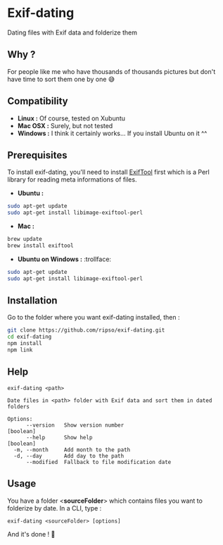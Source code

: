# Exif-dating

Dating files with Exif data and folderize them

## Why ?

For people like me who have thousands of thousands pictures but don't have time to sort them one by one :sweat_smile: 

## Compatibility

* **Linux :** Of course, tested on Xubuntu
* **Mac OSX :** Surely, but not tested
* **Windows :** I think it certainly works... If you install Ubuntu on it ^^

## Prerequisites

To install exif-dating, you'll need to install  [ExifTool](https://exiftool.org/) first which is a Perl library for reading meta informations of files.

* **Ubuntu :**

```bash
sudo apt-get update
sudo apt-get install libimage-exiftool-perl
```

* **Mac :**

```bash
brew update
brew install exiftool
```

* **Ubuntu on Windows :** :trollface:

```bash
sudo apt-get update
sudo apt-get install libimage-exiftool-perl
```

## Installation

Go to the folder where you want exif-dating installed, then :

```bash
git clone https://github.com/ripso/exif-dating.git
cd exif-dating
npm install
npm link
```

## Help

```
exif-dating <path>

Date files in <path> folder with Exif data and sort them in dated folders

Options:
      --version   Show version number                                  [boolean]
      --help      Show help                                            [boolean]
  -m, --month     Add month to the path
  -d, --day       Add day to the path
      --modified  Fallback to file modification date
```

## Usage

You have a folder <__sourceFolder__> which contains files you want to folderize by date.
In a CLI, type :
```
exif-dating <sourceFolder> [options]
```
And it's done ! :tada:
